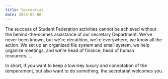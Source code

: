 ```yaml
---
title: Secreariat
date: 2023-02-06
---
```


The success of Student Federation activities cannot be achieved without the behind-the-scenes assistance of our secretary Department. We've never been known, but we're decathlon, we're everywhere, we know all the action. We set up an organized file system and email system, we help organize meetings, and we're head of finance, head of human resources......

In short, if you want to keep a low-key luxury and connotation of the temperament, but also want to do something, the secretariat welcomes you.
